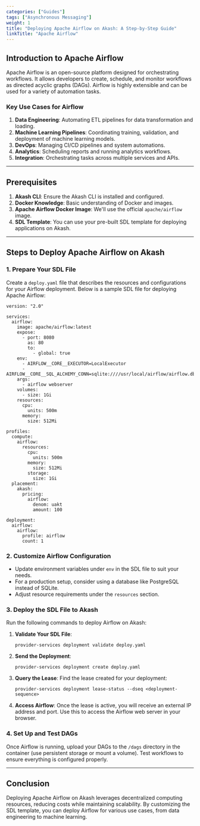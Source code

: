 ```yaml
---
categories: ["Guides"]
tags: ["Asynchronous Messaging"]
weight: 1
title: "Deploying Apache Airflow on Akash: A Step-by-Step Guide"
linkTitle: "Apache Airflow"
---
```




## Introduction to Apache Airflow
Apache Airflow is an open-source platform designed for orchestrating workflows. It allows developers to create, schedule, and monitor workflows as directed acyclic graphs (DAGs). Airflow is highly extensible and can be used for a variety of automation tasks.

### Key Use Cases for Airflow
1. **Data Engineering**: Automating ETL pipelines for data transformation and loading.
2. **Machine Learning Pipelines**: Coordinating training, validation, and deployment of machine learning models.
3. **DevOps**: Managing CI/CD pipelines and system automations.
4. **Analytics**: Scheduling reports and running analytics workflows.
5. **Integration**: Orchestrating tasks across multiple services and APIs.

---

## Prerequisites
1. **Akash CLI**: Ensure the Akash CLI is installed and configured.
2. **Docker Knowledge**: Basic understanding of Docker and images.
3. **Apache Airflow Docker Image**: We'll use the official `apache/airflow` image.
4. **SDL Template**: You can use your pre-built SDL template for deploying applications on Akash.

---

## Steps to Deploy Apache Airflow on Akash

### 1. **Prepare Your SDL File**
Create a `deploy.yaml` file that describes the resources and configurations for your Airflow deployment. Below is a sample SDL file for deploying Apache Airflow:

```
version: "2.0"

services:
  airflow:
    image: apache/airflow:latest
    expose:
      - port: 8080
        as: 80
        to:
          - global: true
    env:
      - AIRFLOW__CORE__EXECUTOR=LocalExecutor
      - AIRFLOW__CORE__SQL_ALCHEMY_CONN=sqlite:////usr/local/airflow/airflow.db
    args:
      - airflow webserver
    volumes:
      - size: 1Gi
    resources:
      cpu:
        units: 500m
      memory:
        size: 512Mi

profiles:
  compute:
    airflow:
      resources:
        cpu:
          units: 500m
        memory:
          size: 512Mi
        storage:
          size: 1Gi
  placement:
    akash:
      pricing:
        airflow:
          denom: uakt
          amount: 100

deployment:
  airflow:
    airflow:
      profile: airflow
      count: 1
```

### 2. **Customize Airflow Configuration**
- Update environment variables under `env` in the SDL file to suit your needs.
- For a production setup, consider using a database like PostgreSQL instead of SQLite.
- Adjust resource requirements under the `resources` section.

### 3. **Deploy the SDL File to Akash**
Run the following commands to deploy Airflow on Akash:

1. **Validate Your SDL File**:
   ```
   provider-services deployment validate deploy.yaml
   ```

2. **Send the Deployment**:
   ```
   provider-services deployment create deploy.yaml
   ```

3. **Query the Lease**:
   Find the lease created for your deployment:
   ```
   provider-services deployment lease-status --dseq <deployment-sequence>
   ```

4. **Access Airflow**:
   Once the lease is active, you will receive an external IP address and port. Use this to access the Airflow web server in your browser.

### 4. **Set Up and Test DAGs**
Once Airflow is running, upload your DAGs to the `/dags` directory in the container (use persistent storage or mount a volume). Test workflows to ensure everything is configured properly.

---

## Conclusion
Deploying Apache Airflow on Akash leverages decentralized computing resources, reducing costs while maintaining scalability. By customizing the SDL template, you can deploy Airflow for various use cases, from data engineering to machine learning.
